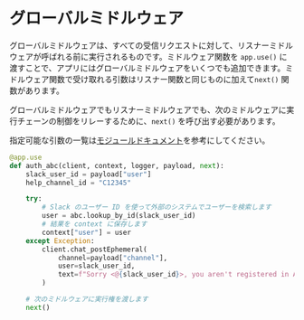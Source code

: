 # グローバルミドルウェア

グローバルミドルウェアは、すべての受信リクエストに対して、リスナーミドルウェアが呼ばれる前に実行されるものです。ミドルウェア関数を `app.use()` に渡すことで、アプリにはグローバルミドルウェアをいくつでも追加できます。ミドルウェア関数で受け取れる引数はリスナー関数と同じものに加えて`next()` 関数があります。

グローバルミドルウェアでもリスナーミドルウェアでも、次のミドルウェアに実行チェーンの制御をリレーするために、`next()` を呼び出す必要があります。 

<span>指定可能な引数の一覧は<a href="https://docs.slack.dev/tools/bolt-python/reference/kwargs_injection/args.html">モジュールドキュメント</a>を参考にしてください。</span>

```python
@app.use
def auth_abc(client, context, logger, payload, next):
    slack_user_id = payload["user"]
    help_channel_id = "C12345"

    try:
        # Slack のユーザー ID を使って外部のシステムでユーザーを検索します
        user = abc.lookup_by_id(slack_user_id)
        # 結果を context に保存します
        context["user"] = user
    except Exception:
        client.chat_postEphemeral(
            channel=payload["channel"],
            user=slack_user_id,
            text=f"Sorry <@{slack_user_id}>, you aren't registered in ABC or there was an error with authentication.Please post in <#{help_channel_id}> for assistance"
        )

    # 次のミドルウェアに実行権を渡します
    next()
```